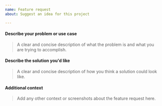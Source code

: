 ```yaml
---
name: Feature request
about: Suggest an idea for this project

---
```


#### Describe your problem or use case

> A clear and concise description of what the problem is and what you are trying to accomplish.


#### Describe the solution you'd like

> A clear and concise description of how you think a solution could look like.


#### Additional context

> Add any other context or screenshots about the feature request here.

